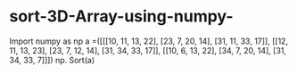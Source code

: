 # sort-3D-Array-using-numpy-

Import numpy as np
a =([[[10, 11, 13, 22], [23, 7, 20, 14], [31, 11, 33, 17]], [[12, 11, 13, 23], [23, 7, 12, 14], [31, 34, 33, 17]], [[10, 6, 13, 22], [34, 7, 20, 14], [31, 34, 33, 7]]])
np. Sort(a) 
